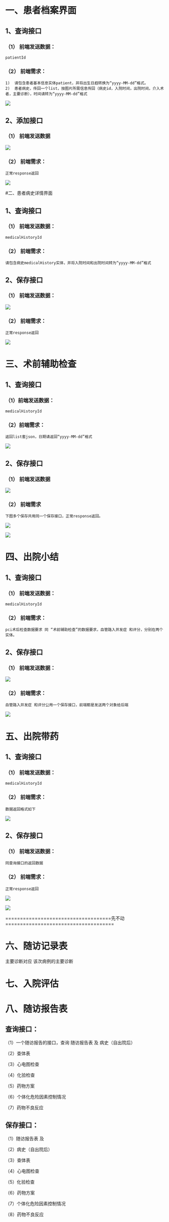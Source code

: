 # 一、患者档案界面

## 1、查询接口

### （1）    前端发送数据：

    patientId
    
### （2）	前端需求：

    1)	请包含患者基本信息实体patient，并将出生日趋转换为“yyyy-MM-dd”格式。
    2)	患者病史，传回一个list，按图片所需信息传回（病史id，入院时间，出院时间，介入术者，主要诊断），时间请转为“yyyy-MM-dd”格式

![](/src/main/resources/img/patientInfoList.png)

## 2、添加接口

### （1）	前端发送数据

![](/src/main/resources/img/ui-1.png)

### （2）	前端需求：

    正常response返回
    
![](/src/main/resources/img/medicalHistory.png)

 

#二、患者病史详情界面

## 1、查询接口

### （1）	前端发送数据：

    medicalHistoryId
    
### （2）	前端需求：

    请包含病史medicalHistory实体，并将入院时间和出院时间转为“yyyy-MM-dd”格式
    
## 2、保存接口

### （1）	前端发送数据：

![](/src/main/resources/img/ui-2.png)

### （2）	前端需求：

    正常response返回
    
![](/src/main/resources/img/medicalHistory.png)



# 三、术前辅助检查

## 1、查询接口

### （1）前端发送数据： 

    medicalHistoryId
    
### （2）前端需求：

    返回list套json，日期请返回“yyyy-MM-dd”格式
    
![](/src/main/resources/img/ui-3.png)

## 2、保存接口

### （1）	前端发送数据

![](/src/main/resources/img/ui-4.png)

### （2）	前端需求

    下图多个保存共用同一个保存接口，正常response返回。
    
![](/src/main/resources/img/exam-1.png)

![](/src/main/resources/img/exam-2.png)





 
 
# 四、出院小结

## 1、查询接口

### （1）	前端发送数据：

    medicalHistoryId
    
### （2）	前端需求：

    pci术后检查数据要求 同 “术前辅助检查”的数据要求，血管路入并发症 和评分，分别在两个实体。

## 2、保存接口

### （1）	前端发送数据：

![](/src/main/resources/img/ui-5.png)

### （2）	前端需求：

    血管路入并发症 和评分公用一个保存接口，前端都是发送两个对象给后端
    
![](/src/main/resources/img/conclusion.png)



 
# 五、出院带药

## 1、查询接口

### （1）	前端发送数据：

    medicalHistoryId
    
### （2）	前端需求：

    数据返回格式如下
    
![](/src/main/resources/img/ui-6.png)

## 2、保存接口

### （1）	前端发送数据：

    同查询接口的返回数据
    
### （2）	前端需求：

    正常response返回
    
![](/src/main/resources/img/drug-1.png)

![](/src/main/resources/img/drug-2.png)

 


====================================先不动=====================================
# 六、随访记录表

主要诊断对应 该次病例的主要诊断


# 七、入院评估 



# 八、随访报告表

## 查询接口：

（1）一个随访报告的接口，查询 随访报告表 及 病史（自出院后）

（2）查体表

（3）心电图检查

（4）化验检查

（5）药物方案

（6）个体化危险因素控制情况

（7）药物不良反应

## 保存接口：

（1）随访报告表 及 

（2）病史（自出院后）

（3）查体表

（4）心电图检查

（5）化验检查

（6）药物方案

（7）个体化危险因素控制情况

（8）药物不良反应

 
 

 

 


 

 


 


 



